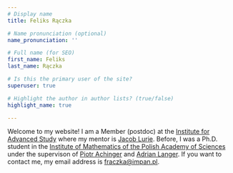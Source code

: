 ```yaml
---
# Display name
title: Feliks Rączka

# Name pronunciation (optional)
name_pronunciation: ''

# Full name (for SEO)
first_name: Feliks
last_name: Rączka

# Is this the primary user of the site?
superuser: true

# Highlight the author in author lists? (true/false)
highlight_name: true

---
```


Welcome to my website! I am a Member (postdoc) at the [Institute for Advanced Study](https://www.ias.edu/scholars/feliks-raczka) where my mentor is [Jacob Lurie](https://www.math.ias.edu/~lurie/). Before, I was a Ph.D. student in the [Institute of Mathematics of the Polish Academy of Sciences](https://www.impan.pl/en) under the supervison of [Piotr Achinger](https://achinger.impan.pl/) and [Adrian Langer](https://www.mimuw.edu.pl/~alan/). If you want to contact me, my email address is fraczka@impan.pl.

